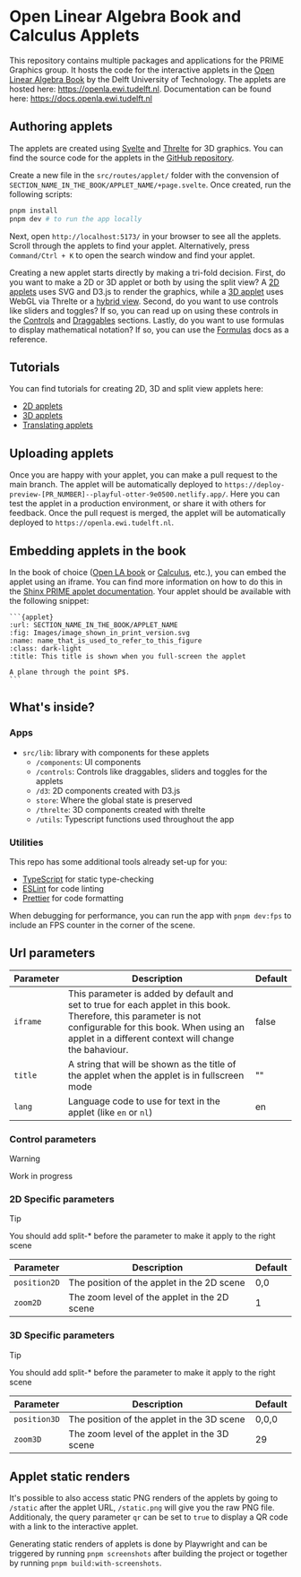 # Open Linear Algebra Book and Calculus Applets

This repository contains multiple packages and applications for the PRIME Graphics group. It hosts the code for the interactive applets in the [Open Linear Algebra Book](https://interactivetextbooks.tudelft.nl/linear-algebra/) by the Delft University of Technology. The applets are hosted here: https://openla.ewi.tudelft.nl. Documentation can be found here: https://docs.openla.ewi.tudelft.nl

## Authoring applets

The applets are created using [Svelte](https://svelte.dev/) and [Threlte](https://threlte.xyz/) for 3D graphics.
You can find the source code for the applets in the [GitHub repository](https://github.com/PRIME-TU-Delft/Open-LA-Applets).

Create a new file in the `src/routes/applet/` folder with the convension of `SECTION_NAME_IN_THE_BOOK/APPLET_NAME/+page.svelte`.
Once created, run the following scripts:

```bash
pnpm install
pnpm dev # to run the app locally
```

Next, open `http://localhost:5173/` in your browser to see all the applets. Scroll through the applets to find your applet.
Alternatively, press `Command/Ctrl + K` to open the search window and find your applet.

Creating a new applet starts directly by making a tri-fold decision. First, do you want to make a 2D or 3D applet or both by using the split view? A [2D applets](https://docs.openla.ewi.tudelft.nl/?path=/docs/initialize-canvas2d--docs) uses SVG and D3.js to render the graphics, while a [3D applet](https://docs.openla.ewi.tudelft.nl/?path=/docs/initialize-canvas3d--docs) uses WebGL via Threlte or a [hybrid view](https://docs.openla.ewi.tudelft.nl/?path=/docs/initialize-splitcanvas2d--docs). Second, do you want to use controls like sliders and toggles? If so, you can read up on using these controls in the
[Controls](https://docs.openla.ewi.tudelft.nl/?path=/docs/initialize-controls--docs) and [Draggables](https://docs.openla.ewi.tudelft.nl/?path=/docs/initialize-draggables--docs) sections. Lastly, do you want to use formulas to display mathematical notation? If so, you can use the [Formulas](https://docs.openla.ewi.tudelft.nl/?path=/docs/initialize-formulas--docs) docs as a reference.

## Tutorials

You can find tutorials for creating 2D, 3D and split view applets here:

- [2D applets](https://docs.openla.ewi.tudelft.nl/?path=/docs/tutorials-tutorial-2d--docs)
- [3D applets](https://docs.openla.ewi.tudelft.nl/?path=/docs/tutorials-tutorial-3d--docs)
- [Translating applets](https://docs.openla.ewi.tudelft.nl/?path=/docs/tutorials-tutorial-translation--docs)

## Uploading applets

Once you are happy with your applet, you can make a pull request to the main branch. The applet will be automatically
deployed to `https://deploy-preview-[PR_NUMBER]--playful-otter-9e0500.netlify.app/`. Here you can test the applet in a production
environment, or share it with others for feedback. Once the pull request is merged, the applet will be automatically
deployed to `https://openla.ewi.tudelft.nl`.

## Embedding applets in the book

In the book of choice ([Open LA book](https://github.com/TUDelft-PRIME-Books/Linear-Algebra) or [Calculus](https://github.com/TUDelft-PRIME-Books/Calculus), etc.),
you can embed the applet using an iframe. You can find more information on how to do this in the
[Shinx PRIME applet documentation](https://github.com/TeachBooks/Sphinx-PRIME-applets). Your applet should be available with the following snippet:

````
```{applet}
:url: SECTION_NAME_IN_THE_BOOK/APPLET_NAME
:fig: Images/image_shown_in_print_version.svg
:name: name_that_is_used_to_refer_to_this_figure
:class: dark-light
:title: This title is shown when you full-screen the applet

A plane through the point $P$.
```
````

## What's inside?

### Apps

- `src/lib`: library with components for these applets
  - `/components`: UI components
  - `/controls`: Controls like draggables, sliders and toggles for the applets
  - `/d3`: 2D components created with D3.js
  - `store`: Where the global state is preserved
  - `/threlte`: 3D components created with threlte
  - `/utils`: Typescript functions used throughout the app

### Utilities

This repo has some additional tools already set-up for you:

- [TypeScript](https://www.typescriptlang.org/) for static type-checking
- [ESLint](https://eslint.org/) for code linting
- [Prettier](https://prettier.io) for code formatting

When debugging for performance, you can run the app with `pnpm dev:fps` to include an FPS counter in the corner of the scene.

## Url parameters

<!-- Autocomplete makes a mess out of this table :( -->

| Parameter | Description                                                                                                                                                                                                          | Default |
| --------- | -------------------------------------------------------------------------------------------------------------------------------------------------------------------------------------------------------------------- | ------- |
| `iframe`  | This parameter is added by default and set to true for each applet in this book. Therefore, this parameter is not configurable for this book. When using an applet in a different context will change the bahaviour. | false   |
| `title`   | A string that will be shown as the title of the applet when the applet is in fullscreen mode                                                                                                                         | ""      |
| `lang`    | Language code to use for text in the applet (like `en` or `nl`)                                                                                                                                                      | en      |

### Control parameters

> [!WARNING]
> Work in progress

### 2D Specific parameters

> [!TIP]
> You should add split-\* before the parameter to make it apply to the right scene

| Parameter    | Description                                  | Default |
| ------------ | -------------------------------------------- | ------- |
| `position2D` | The position of the applet in the 2D scene   | 0,0     |
| `zoom2D`     | The zoom level of the applet in the 2D scene | 1       |

### 3D Specific parameters

> [!TIP]
> You should add split-\* before the parameter to make it apply to the right scene

| Parameter    | Description                                  | Default |
| ------------ | -------------------------------------------- | ------- |
| `position3D` | The position of the applet in the 3D scene   | 0,0,0   |
| `zoom3D`     | The zoom level of the applet in the 3D scene | 29      |

## Applet static renders

It's possible to also access static PNG renders of the applets by going to `/static` after the applet URL, `/static.png` will give you the raw PNG file. Additionaly, the query parameter `qr` can be set to `true` to display a QR code with a link to the interactive applet.

Generating static renders of applets is done by Playwright and can be triggered by running `pnpm screenshots` after building the project or together by running `pnpm build:with-screenshots`.
